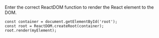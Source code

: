 Enter the correct ReactDOM function to render the React element to the DOM.

    const container = document.getElementById('root');
    const root = ReactDOM.createRoot(container);
    root.render(myElement);
